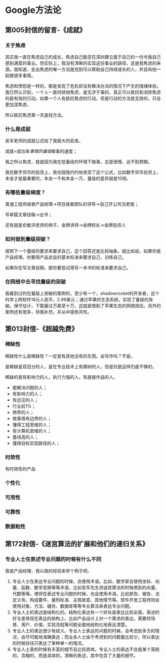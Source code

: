 # **Google方法论**

## **第005封信的留言-《成就》**

### **关于焦虑**    
其实我一直在焦虑自己的成长，焦虑自己能否在深圳建立属于自己的一份令我自己感到满意的事业。但实际上，我没有清晰的实现这份事业的路径，这是我焦虑的来源。我知道，走出焦虑的唯一方法是找到可以帮助自己持续成长的人，并且和他一起做很多事情。

焦虑和愤怒是一样的，都是发现了危机却没有解决办法的情况下产生的情绪体验。我已然认识到，一个人一直持续地焦虑，是无济于事的。真正可以抵抗和消除焦虑的是有效的行动。如果一个人有抵抗焦虑的行动，但是行动的方法是无效的，只会更加深焦虑。

所以抵抗焦虑第一天是找方法。

### **什么是成就**   

吴军老师的成就公式给了我极大的启发。  

成就=成功率*事情的量级*做事的速度；

我之所以焦虑，就是因为我在低量级的环境下做事，总是很慢，达不到预期。

我在数字货币的投资上，我也隐隐约约地发现了这个公式，比如数字货币投资上，本金才是最重要的，本金一千和本金一万，量级的差异就是10倍。

### **有哪些量级梯度？**    
普通工程师或者产品经理->项目或者团队的领导->自己开公司当老板；

写单篇文章投稿->出书；    

还有就是俞敏洪老师的例子，金牌讲师->金牌校长->金牌投资人  

### **如何做到量级突破？**   
按照下一个量级的要求来要求自己，这个回答还是比较抽象。就比如说，如果你是产品经理，你要用产品总监的基本标准来要求自己，训练自己。    

如果你在写文章投稿，那你要尝试用写一本书的标准来要求自己。   

### **在网络中去寻找量级的突破**    

我看到过的在量级上突破的案例的，至少有一个，shadowrocket的开发者，这个科学上网软件18元人民币，2.99美元；通过苹果的生态系统，实现了量级的突破。保守估计，下载量过万甚至十万，这就是借助了苹果生态的网络效应。另外的案例还有很多，待我补充，并从中提炼共性。

## **第013封信-《超越免费》**    
### **稀缺性**   
稀缺性什么是稀缺性？一定是有其他没有的东西。会写作吗？不是。  

是稀缺是双百分的人，是在专业技术上有建树的人，但是仅是这样仍是不够的。

稀缺的是有影响力的人，执行力强的人。有直接作品的人。  

* 能解决问题的人；  
* 有影响力的人；
* 有远见的人；
* 行业前1%；
* 跨界的人；
* 做事情有边界的人；
* 懂得工程思维的人；
* 有计算机思维的人；
* 基线高的人；
* 懂得目标实现路径的人；

### **时效性**
有时效性的产品

### **个性化**

### **可用性**

### **可靠性**

### **数据粘性**    

## **第172封信-《迷宫算法的扩展和他们的递归关系》**

### **专业人士在表述专业问题的时候有什么不同**
我是产品经理，我以我的经验来举个例子吧。    

1. 专业人士在表达专业问题的时候，会使用术语。比如，数学家会使用坐标、向量、函数、数学变换等等术语，比如吴军先生讲迷宫算法的时候用到的向量、代数等等。律师在表述专业问题的时候，也会使用术语，比如原告、被告、法定义务、构成要件、量刑标准、主观故意、其他情节等。软件开发工程师则会使用对象、方法、缓存、数据库等等专业算法来表达专业问题。  
2. 专业人士的表述是结构化的。结构化表达有一个好处是表达比较全面，表述的好与差体现在表达的结构上。比如产品设计上对一个需求的表达，需要将场景、用户、价值、实现流程等问题全面地结构化地表达清楚。   
3. 专业人士的表达很少有歧义。专业人士表达的问题的时候，会考虑到多方的情况，会尽可能地准确表达；而业余人士由于考虑到的问题量比较少，所以表达的时候往往只表达了某种单一的情况。    
4. 专业人士表的时候有丰富的细节且比较具体。专业人士的表达不会是某个笼统的，含糊的，而是具体的，清晰的表述，其中包含了大量的细节。
